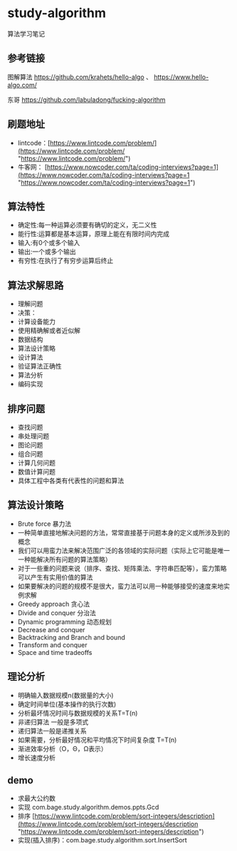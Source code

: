 # study-algorithm #
算法学习笔记

## 参考链接

图解算法
https://github.com/krahets/hello-algo  、  https://www.hello-algo.com/

东哥
https://github.com/labuladong/fucking-algorithm

## 刷题地址 ##
- lintcode：[https://www.lintcode.com/problem/](https://www.lintcode.com/problem/ "https://www.lintcode.com/problem/")
- 牛客网： [https://www.nowcoder.com/ta/coding-interviews?page=1](https://www.nowcoder.com/ta/coding-interviews?page=1 "https://www.nowcoder.com/ta/coding-interviews?page=1")

## 算法特性 ##
- 确定性:每一种运算必须要有确切的定义，无二义性
- 能行性:运算都是基本运算，原理上能在有限时间内完成
- 输入:有0个或多个输入
- 输出:一个或多个输出
- 有穷性:在执行了有穷步运算后终止

## 算法求解思路 ##
- 理解问题
- 决策：
 - 计算设备能力 
 - 使用精确解或者近似解
 - 数据结构 
 - 算法设计策略
- 设计算法
- 验证算法正确性
- 算法分析
- 编码实现

## 排序问题 ##
- 查找问题
- 串处理问题
- 图论问题
- 组合问题
- 计算几何问题
- 数值计算问题
- 具体工程中各类有代表性的问题和算法

## 算法设计策略 ##
- Brute force 暴力法
 - 一种简单直接地解决问题的方法，常常直接基于问题本身的定义或所涉及到的概念
 - 我们可以用蛮力法来解决范围广泛的各领域的实际问题（实际上它可能是唯一一种能解决所有问题的算法策略）
 - 对于一些重的问题来说（排序、查找、矩阵乘法、字符串匹配等），蛮力策略可以产生有实用价值的算法
 - 如果要解决的问题的规模不是很大，蛮力法可以用一种能够接受的速度来地实例求解
- Greedy approach 贪心法
- Divide and conquer 分治法
- Dynamic programming 动态规划
- Decrease and conquer 
- Backtracking and Branch and bound
- Transform and conquer
- Space and time tradeoffs

## 理论分析 ##
- 明确输入数据规模n(数据量的大小)
- 确定时间单位(基本操作的执行次数)
- 分析最坏情况时间与数据规模的关系T=T(n)
 - 非递归算法 一般是多项式
 - 递归算法一般是递推关系
 - 如果需要，分析最好情况和平均情况下时间复杂度 T=T(n)
- 渐进效率分析（O，Θ，Ω表示）
- 增长速度分析

## demo ##
- 求最大公约数
 - 实现 com.bage.study.algorithm.demos.ppts.Gcd
- 排序 [https://www.lintcode.com/problem/sort-integers/description](https://www.lintcode.com/problem/sort-integers/description "https://www.lintcode.com/problem/sort-integers/description")
 - 实现(插入排序)：com.bage.study.algorithm.sort.InsertSort
